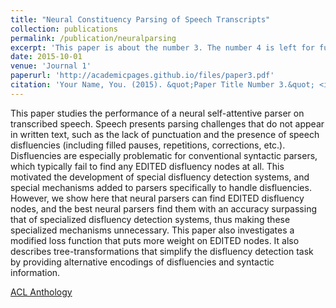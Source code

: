 ```yaml
---
title: "Neural Constituency Parsing of Speech Transcripts"
collection: publications
permalink: /publication/neuralparsing
excerpt: 'This paper is about the number 3. The number 4 is left for future work.'
date: 2015-10-01
venue: 'Journal 1'
paperurl: 'http://academicpages.github.io/files/paper3.pdf'
citation: 'Your Name, You. (2015). &quot;Paper Title Number 3.&quot; <i>Journal 1</i>. 1(3).'
---
```

This paper studies the performance of a neural self-attentive parser on transcribed speech. Speech presents parsing challenges that do not appear in written text, such as the lack of punctuation and the presence of speech disfluencies (including filled pauses, repetitions, corrections, etc.). Disfluencies are especially problematic for conventional syntactic parsers, which typically fail to find any EDITED disfluency nodes at all. This motivated the development of special disfluency detection systems, and special mechanisms added to parsers specifically to handle disfluencies. However, we show here that neural parsers can find EDITED disfluency nodes, and the best neural parsers find them with an accuracy surpassing that of specialized disfluency detection systems, thus making these specialized mechanisms unnecessary. This paper also investigates a modified loss function that puts more weight on EDITED nodes. It also describes tree-transformations that simplify the disfluency detection task by providing alternative encodings of disfluencies and syntactic information.

[ACL Anthology](https://www.aclweb.org/anthology/N19-1282/)

